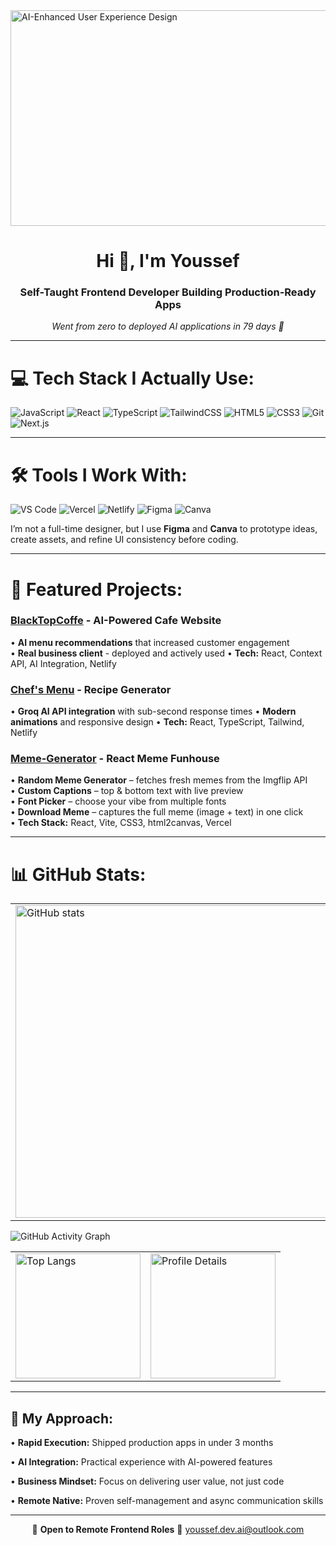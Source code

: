 <img width="1536" height="345" alt="AI-Enhanced User Experience Design" src="https://github.com/user-attachments/assets/0176e771-dbcd-47eb-b8d6-1556a02ce22a" />

<h1 align="center">Hi 👋, I'm Youssef</h1>
<h3 align="center">Self-Taught Frontend Developer Building Production-Ready Apps</h3>
<p align="center"><i>Went from zero to deployed AI applications in 79 days 🚀</i></p>

---

# 💻 Tech Stack I Actually Use:

![JavaScript](https://img.shields.io/badge/javascript-%23323330.svg?style=for-the-badge&logo=javascript&logoColor=%23F7DF1E) 
![React](https://img.shields.io/badge/react-%2320232a.svg?style=for-the-badge&logo=react&logoColor=%2361DAFB) 
![TypeScript](https://img.shields.io/badge/typescript-%23007ACC.svg?style=for-the-badge&logo=typescript&logoColor=white)
![TailwindCSS](https://img.shields.io/badge/tailwindcss-%2338B2AC.svg?style=for-the-badge&logo=tailwind-css&logoColor=white) 
![HTML5](https://img.shields.io/badge/html5-%23E34F26.svg?style=for-the-badge&logo=html5&logoColor=white) 
![CSS3](https://img.shields.io/badge/css3-%231572B6.svg?style=for-the-badge&logo=css3&logoColor=white)
![Git](https://img.shields.io/badge/git-%23F05033.svg?style=for-the-badge&logo=git&logoColor=white) 
![Next.js](https://img.shields.io/badge/Next.js-000000?style=for-the-badge&logo=nextdotjs&logoColor=white)

---

# 🛠️ Tools I Work With:

![VS Code](https://img.shields.io/badge/VS%20Code-0078D4.svg?style=for-the-badge&logo=visual-studio-code&logoColor=white)
![Vercel](https://img.shields.io/badge/vercel-%23000000.svg?style=for-the-badge&logo=vercel&logoColor=white)
![Netlify](https://img.shields.io/badge/netlify-%2300C7B7.svg?style=for-the-badge&logo=netlify&logoColor=white)
![Figma](https://img.shields.io/badge/Figma-%23F24E1E.svg?style=for-the-badge&logo=figma&logoColor=white)
![Canva](https://img.shields.io/badge/canva-%2300C4CC.svg?style=for-the-badge&logo=canva&logoColor=white)

I’m not a full-time designer, but I use **Figma** and **Canva** to prototype ideas, create assets, and refine UI consistency before coding.

---

# 🏢 Featured Projects:

### [BlackTopCoffe](https://blacktopcoffee.netlify.app) - AI-Powered Cafe Website
• **AI menu recommendations** that increased customer engagement  
• **Real business client** - deployed and actively used
• **Tech:** React, Context API, AI Integration, Netlify

### [Chef's Menu](https://chefs-menus.netlify.app) - Recipe Generator  
• **Groq AI API integration** with sub-second response times
• **Modern animations** and responsive design
• **Tech:** React, TypeScript, Tailwind, Netlify 

### [Meme-Generator](https://meme-generator-two-mocha.vercel.app) - React Meme Funhouse
•  **Random Meme Generator** – fetches fresh memes from the Imgflip API  
•  **Custom Captions** – top & bottom text with live preview  
•  **Font Picker** – choose your vibe from multiple fonts  
•  **Download Meme** – captures the full meme (image + text) in one click  
•  **Tech Stack:** React, Vite, CSS3, html2canvas, Vercel

---

# 📊 GitHub Stats:
<table>
  <tr>
    <td>
      <img src="https://github-readme-stats.vercel.app/api?username=hddgpp&show_icons=true&theme=react" alt="GitHub stats" width="500"/>
    </td>
    <td>
        <a href="https://github.com/anuraghazra/github-readme-stats"><img src="https://github-readme-stats.vercel.app/api&hddgpp=anuraghazra" alt="GitHub Streak" /></a>
    </td>
  </tr>
</table>

![GitHub Activity Graph](https://github-readme-activity-graph.vercel.app/graph?username=hddgpp&theme=react-dark)

<table>
  <tr>
    <td>
      <img src="https://github-readme-stats.vercel.app/api/top-langs/?username=hddgpp&theme=react" alt="Top Langs" height="200"/>
    </td>
    <td>
      <img src="http://github-profile-summary-cards.vercel.app/api/cards/profile-details?username=hddgpp&theme=dracula" alt="Profile Details" height="200"/>
    </td>
  </tr>
</table>

</div>

---

## 🌟 My Approach:
• **Rapid Execution:** Shipped production apps in under 3 months

• **AI Integration:** Practical experience with AI-powered features  

• **Business Mindset:** Focus on delivering user value, not just code

• **Remote Native:** Proven self-management and async communication skills

---

<p align="center">
  💼 <b>Open to Remote Frontend Roles</b>  
  📧 <a href="mailto:youssef.dev.ai@outlook.com">youssef.dev.ai@outlook.com</a>
</p>
